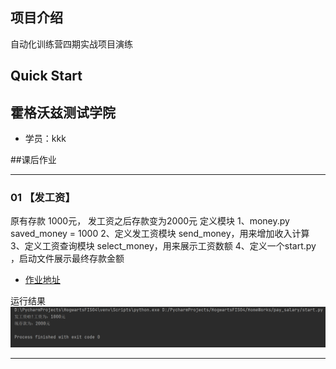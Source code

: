 ## 项目介绍
自动化训练营四期实战项目演练

## Quick Start

## 霍格沃兹测试学院
- 学员：kkk

##课后作业

---------------------------------------------
### 01 【发工资】

原有存款 1000元， 发工资之后存款变为2000元
定义模块
1、money.py saved_money = 1000
2、定义发工资模块 send_money，用来增加收入计算
3、定义工资查询模块 select_money，用来展示工资数额
4、定义一个start.py ，启动文件展示最终存款金额


- [作业地址](https://gitee.com/hogwarts-kkk/HogwartsFIS04/tree/master/HomeWorks/pay_salary)

运行结果
![img.png](img.png)

---------------------------------------------